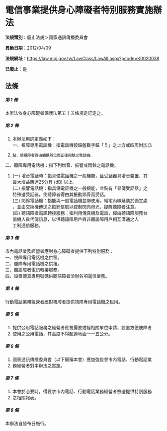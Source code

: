 # 電信事業提供身心障礙者特別服務實施辦法

**法規類別**：廢止法規＞國家通訊傳播委員會

**異動日期**：2012/04/09  

**法規網址**：https://law.moj.gov.tw/LawClass/LawAll.aspx?pcode=K0020038

**已廢止**：是



## 法條
##### 第 1 條
本辦法依身心障礙者保護法第五十五條規定訂定之。

##### 第 2 條
1. 本辦法用詞定義如下：  
一、視障專用電話機：指電話機按鈕盤數字鈕「５」之上方或四周附加凸
1.     點，使視障者得由觸摸辨位而正確撥號之電話機。  
二、聽障專用電話機：指下列增音、振響或閃鈴之電話機。
1.  (一) 增音電話時：指具備電話機之一般機能，且受話器具增音裝置，其  
      最大增益應達25分貝 (dB) 以上。  
 (二) 振響電話機：指具備電話機之一般機能，並裝有「骨傳受話器」之  
      特殊送受話器，使聽障者得由其振動頭骨而受話。  
 (三) 閃鈴電話機：指能與一般電話機並聯使用，經宅內線延裝於適宜處  
      ，並由交換機傳送之振鈴信號以控制閃亮燈光，提醒聽障者注意。  
 (四) 聽語障者電訊轉接服務：指利用傳真機及電話，經由聽語障服務台  
      值機人員代傳訊息，以供聽語障用戶與非聽語障用戶相互溝通之人  
      工制通信服務。

##### 第 3 條
市內電話業務經營者應對身心障礙者提供下列特別服務：  
一、視障專用電話機之供租。  
二、聽障專用電話機之供租。  
三、聽語障者電訊轉接服務。  
四、設置傳真專用號碼供聽語障者洽辦各項電信業務。  

##### 第 4 條
行動電話業務經營者應對視障者提供視障專用電話機之租用。

##### 第 5 條
1. 提供公用電話服務之經營者應視需要或經相關單位申請，設置方便肢障者
1. 使用之公用電話，其高度不得超過地面一一五公分。

##### 第 6 條
1. 國家通訊傳播委員會（以下簡稱本會）應加強監督市內電話、行動電話業
1. 務經營者對本辦法之實施。

##### 第 7 條
1. 本會於必要時，得要求市內電話、行動電話業務經營者檢送提供特別服務
1. 之相關報表。

##### 第 8 條
本辦法自發布日施行。


